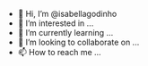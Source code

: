 - 👋 Hi, I’m @isabellagodinho
- 👀 I’m interested in ...
- 🌱 I’m currently learning ...
- 💞️ I’m looking to collaborate on ...
- 📫 How to reach me ...

<!---
isabellagodinho/isabellagodinho is a ✨ special ✨ repository because its `README.md` (this file) appears on your GitHub profile.
You can click the Preview link to take a look at your changes.
--->
